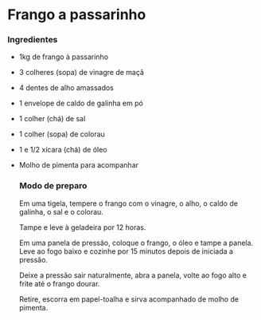 # Frango a passarinho

### Ingredientes

- 1kg de frango à passarinho

- 3 colheres (sopa) de vinagre de maçã

- 4 dentes de alho amassados

- 1 envelope de caldo de galinha em pó

- 1 colher (chá) de sal

- 1 colher (sopa) de colorau

- 1 e 1/2 xícara (chá) de óleo

- Molho de pimenta para acompanhar

  ### Modo de preparo

  Em uma tigela, tempere o frango com o vinagre, o alho, o caldo de galinha, o sal e o colorau.

  Tampe e leve à geladeira por 12 horas.

  Em uma panela de pressão, coloque o frango, o óleo e tampe a panela. Leve ao fogo baixo e cozinhe por 15 minutos depois de iniciada a pressão.

  Deixe a pressão sair naturalmente, abra a panela, volte ao fogo alto e frite até o frango dourar.

  Retire, escorra em papel-toalha e sirva acompanhado de molho de pimenta.